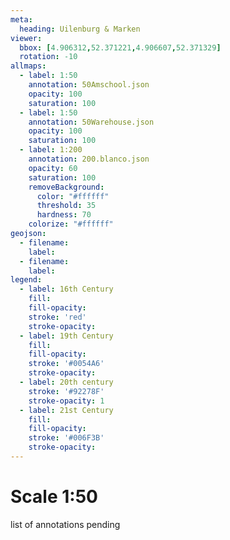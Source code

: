 ```yaml
---
meta:
  heading: Uilenburg & Marken
viewer:
  bbox: [4.906312,52.371221,4.906607,52.371329]
  rotation: -10
allmaps:
  - label: 1:50
    annotation: 50Amschool.json
    opacity: 100
    saturation: 100
  - label: 1:50
    annotation: 50Warehouse.json
    opacity: 100
    saturation: 100
  - label: 1:200
    annotation: 200.blanco.json
    opacity: 60
    saturation: 100
    removeBackground:
      color: "#ffffff"
      threshold: 35
      hardness: 70
    colorize: "#ffffff"
geojson:
  - filename:
    label: 
  - filename:
    label: 
legend:
  - label: 16th Century
    fill:
    fill-opacity:
    stroke: 'red'
    stroke-opacity:
  - label: 19th Century
    fill:
    fill-opacity:
    stroke: '#0054A6'
    stroke-opacity:
  - label: 20th century
    stroke: '#92278F'
    stroke-opacity: 1
  - label: 21st Century
    fill:
    fill-opacity:
    stroke: '#006F3B'
    stroke-opacity:
---
```

# Scale 1:50

list of annotations pending